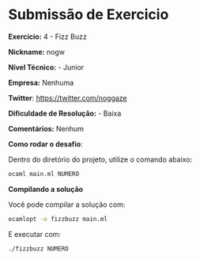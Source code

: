# Submissão de Exercicio

**Exercicio:** 4 - Fizz Buzz

**Nickname:** nogw

**Nível Técnico:** - Junior

**Empresa:** Nenhuma

**Twitter**: https://twitter.com/noggaze

**Dificuldade de Resolução:** - Baixa

**Comentários:** Nenhum

**Como rodar o desafio**: 

Dentro do diretório do projeto, utilize o comando abaixo: 
```bash
ocaml main.ml NUMERO
```

**Compilando a solução**

Você pode compilar a solução com:
```bash
ocamlopt -o fizzbuzz main.ml
```

E executar com:
```bash
./fizzbuzz NUMERO
```